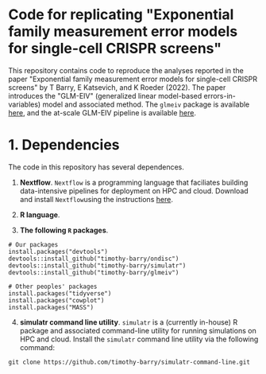 # Code for replicating "Exponential family measurement error models for single-cell CRISPR screens"

This repository contains code to reproduce the analyses reported in the paper "Exponential family measurement error models for single-cell CRISPR screens" by T Barry, E Katsevich, and K Roeder (2022). The paper introduces the "GLM-EIV" (generalized linear model-based errors-in-variables) model and associated method. The `glmeiv` package is available [here](https://github.com/timothy-barry/glmeiv), and the at-scale GLM-EIV pipeline is available [here](https://github.com/timothy-barry/glmeiv-pipeline).

# 1. Dependencies

The code in this repository has several dependences.

1. **Nextflow**. `Nextflow` is a programming language that faciliates building data-intensive pipelines for deployment on HPC and cloud. Download and install `Nextflow`using the instructions [here](https://github.com/timothy-barry/glmeiv).

2. **R language**.

3. **The following `R` packages**.
```
# Our packages
install.packages("devtools")
devtools::install_github("timothy-barry/ondisc")
devtools::install_github("timothy-barry/simulatr")
devtools::install_github("timothy-barry/glmeiv")

# Other peoples' packages
install.packages("tidyverse")
install.packages("cowplot")
install.packages("MASS")
```

4. **simulatr command line utility**. `simulatr` is a (currently in-house) R package and associated command-line utility for running simulations on HPC and cloud. Install the `simulatr` command line utility via the following command:
```
git clone https://github.com/timothy-barry/simulatr-command-line.git
```
